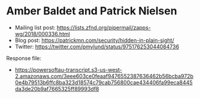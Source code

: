 # Amber Baldet and Patrick Nielsen

* Mailing list post: <https://lists.zfnd.org/pipermail/zapps-wg/2018/000336.html>
* Blog post: <https://patrickmn.com/security/hidden-in-plain-sight/>
* Twitter: <https://twitter.com/pmylund/status/975176253044084736>

Response file:

* <https://powersoftau-transcript.s3-us-west-2.amazonaws.com/3eee603ce0feaaf9476552387636462b56bcba972b0e4b79513b6ffc8ba323d18574c79cab756800cae434406fa99eca8445da3de20b9af7665325ff89993df8>
